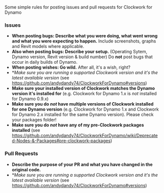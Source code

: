 Some simple rules for posting issues and pull requests for Clockwork for Dynamo

### Issues
- **When posting bugs: Describe what you were doing, what went wrong and what you were expecting to happen.** Include screenshots, graphs and Revit models where applicable.
- **Also when posting bugs: Describe your setup.** (Operating Sytem, Dynamo version, Revit version & build number) Do **not** post bugs that occur in daily builds of Dynamo.
- **When posting wishes: Go wild.** After all, it's a wish, right?
- **Make sure you are running a *supported* Clockwork version and it's the *latest available version** (see https://github.com/andydandy74/ClockworkForDynamo#versions)
- **Make sure your installed version of Clockwork matches the Dynamo version it's installed for** (e.g. Clockwork for Dynamo 1.x is *not* installed for Dynamo 0.9.x)
- **Make sure you do *not* have multiple versions of Clockwork installed for one Dynamo version** (e.g. Clockwork for Dynamo 1.x and Clockwork for Dynamo 2.x installed for the same Dynamo version). Please check your packages folder!
- **Make sure you do *not* have any of my pre-Clockwork packages installed** (see https://github.com/andydandy74/ClockworkForDynamo/wiki/Deprecated-Nodes-&-Packages#pre-clockwork-packages)

### Pull Requests
- **Describe the purpose of your PR and what you have changed in the original code.**
- **Make sure you are running a *supported* Clockwork version and it's the *latest available version** (see https://github.com/andydandy74/ClockworkForDynamo#versions)
